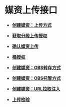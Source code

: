 # 媒资上传接口<a name="vod_04_0111"></a>

-   **[创建媒资：上传方式](创建媒资-上传方式.md)**  

-   **[获取分段上传授权](获取分段上传授权.md)**  

-   **[确认媒资上传](确认媒资上传.md)**  

-   **[桶授权](桶授权.md)**  

-   **[创建媒资：OBS转存方式](创建媒资-OBS转存方式.md)**  

-   **[创建媒资：OBS托管方式](创建媒资-OBS托管方式.md)**  

-   **[创建媒资：URL拉取注入](创建媒资-URL拉取注入.md)**  

-   **[上传检验](上传检验.md)**  


